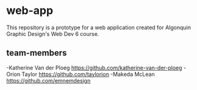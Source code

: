 # web-app

This repository is a prototype for a web application created for Algonquin Graphic Design's Web Dev 6 course.

## team-members

-Katherine Van der Ploeg <https://github.com/katherine-van-der-ploeg>
-Orion Taylor <https://github.com/taylorion>
-Makeda McLean <https://github.com/emnemdesign>
